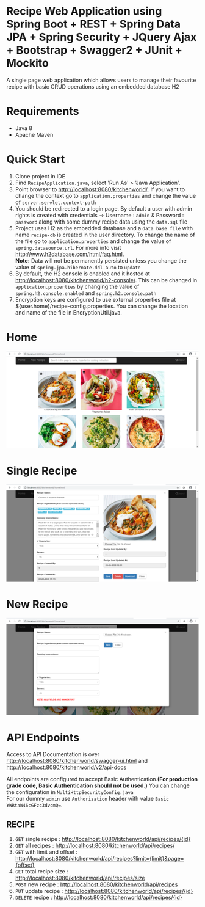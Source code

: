 # Recipe Web Application using Spring Boot + REST + Spring Data JPA + Spring Security + JQuery Ajax + Bootstrap + Swagger2 + JUnit + Mockito
A single page web application which allows users to manage their favourite recipe with basic CRUD operations using an embedded database H2
# Requirements
<ul>
  <li>Java 8</li>
  <li>Apache Maven</li>
</ul>

# Quick Start
<ol>
<li>Clone project in IDE</li>
<li>Find <code>RecipeApplication.java</code>, select 'Run As' > 'Java Application'.</li>
<li>Point browser to <a href="http://localhost:8080/kitchenworld/">http://localhost:8080/kitchenworld/</a>. If you want to change the context go to <code>application.properties</code> and change the value of <code>server.servlet.context-path</code></li>
<li>You should be redirected to a login page. By default a user with admin rights is created with credentials -> Username :  <code>admin</code> & Password : <code>password</code>
along with some dummy recipe data using the <code>data.sql</code> file</li>
<li>Project uses H2 as the embedded database and a <code>data base file</code> with name <code>recipe-db</code> is created in the user directory. To change the name of the file go to <code>application.properties</code> and change the value of <code>spring.datasource.url</code>. For more info visit <a href="http://www.h2database.com/html/faq.html">http://www.h2database.com/html/faq.html</a>.<br>  
<b>Note:</b>  Data will not be permanently persisted unless you change the value of <code>spring.jpa.hibernate.ddl-auto</code>  to <code>update</code></li>
<li>By default, the H2 console is enabled and it hosted at <a href="http://localhost:8080/kitchenworld/h2-console/">http://localhost:8080/kitchenworld/h2-console/</a>. This can be changed in <code>application.properties</code> by changing the value of <code>spring.h2.console.enabled</code> and <code>spring.h2.console.path</code></li>
<li>Encryption keys are configured to use external properties file at ${user.home}/recipe-config.properties. You can change the location and name of the file in EncryptionUtil.java.</li>
</ol>

# Home
![Home](https://github.com/dhi37th/projectscreenshots/blob/master/Project_Screenshot/reciperepository/home.PNG)

# Single Recipe
![Recipe](https://github.com/dhi37th/projectscreenshots/blob/master/Project_Screenshot/reciperepository/recipe.PNG)

# New Recipe
![New Recipe](https://github.com/dhi37th/projectscreenshots/blob/master/Project_Screenshot/reciperepository/newRecipe.PNG)


# API Endpoints
Access to API Documentation is over <a href="http://localhost:8080/kitchenworld/swagger-ui.html">http://localhost:8080/kitchenworld/swagger-ui.html</a> and <a href="http://localhost:8080/kitchenworld/v2/api-docs">http://localhost:8080/kitchenworld/v2/api-docs</a>

All endpoints are configured to accept Basic Authentication.<b>(For production grade code, Basic Authentication should not be used.)</b> You can change the configuration in <code>MultiHttpSecurityConfig.java</code><br> For our dummy <code>admin</code> use <code>Authorization</code> header with value <code>Basic YWRtaW46cGFzc3dvcmQ=</code>.
## RECIPE
<ol>
<li><code>GET</code> single recipe : <a href="#">http://localhost:8080/kitchenworld/api/recipes/{id}</a></li>
<li><code>GET</code> all recipes : <a href="#">http://localhost:8080/kitchenworld/api/recipes/</a></li>
<li><code>GET</code> with limit and offset : <a href="#">http://localhost:8080/kitchenworld/api/recipes?limit={limit}&page={offset}</a></li>
<li><code>GET</code> total recipe size : <a href="#">http://localhost:8080/kitchenworld/api/recipes/size</a></li>
<li><code>POST</code> new recipe : <a href="#">http://localhost:8080/kitchenworld/api/recipes</a></li>
<li><code>PUT</code> update recipe : <a href="#">http://localhost:8080/kitchenworld/api/recipes/{id}</a></li>
<li><code>DELETE</code> recipe : <a href="#">http://localhost:8080/kitchenworld/api/recipes/{id}</a></li>
</ol>
